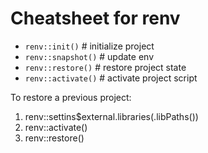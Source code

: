 # Cheatsheet for renv

- `renv::init()`   # initialize project
- `renv::snapshot()`   # update env
- `renv::restore()`  # restore project state
- `renv::activate()` # activate project script


To restore a previous project:
1. renv::settins$external.libraries(.libPaths())
2. renv::activate()
3. renv::restore()

